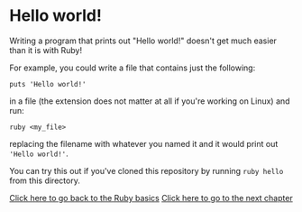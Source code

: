# Hello world!

Writing a program that prints out "Hello world!" doesn't get much easier than it is with Ruby!

For example, you could write a file that contains just the following:

```
puts 'Hello world!'
```

in a file (the extension does not matter at all if you're working on Linux) and run:

```
ruby <my_file>
```

replacing the filename with whatever you named it and it would print out `'Hello world!'`.

You can try this out if you've cloned this repository by running `ruby hello` from this directory.

[Click here to go back to the Ruby basics](../)
[Click here to go to the next chapter](../comments/)
